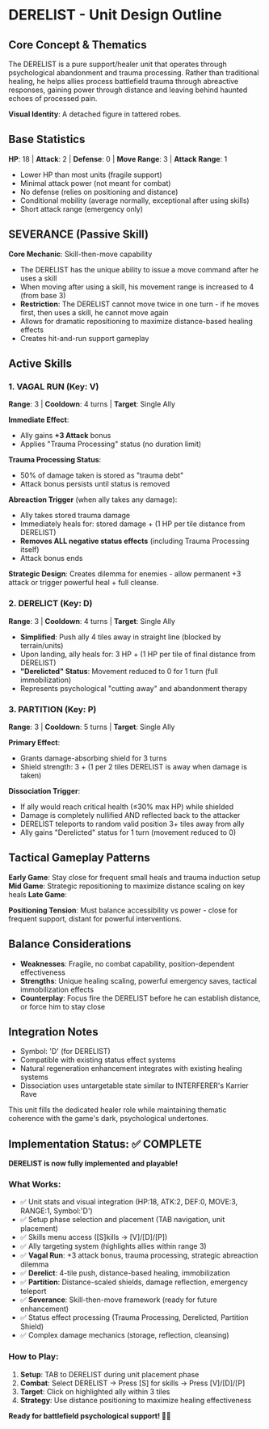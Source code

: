 # DERELIST - Unit Design Outline

## Core Concept & Thematics
The DERELIST is a pure support/healer unit that operates through psychological abandonment and trauma processing. Rather than traditional healing, he helps allies process battlefield trauma through abreactive responses, gaining power through distance and leaving behind haunted echoes of processed pain.

**Visual Identity**: A detached figure in tattered robes.

## Base Statistics
**HP**: 18 | **Attack**: 2 | **Defense**: 0 | **Move Range**: 3 | **Attack Range**: 1
- Lower HP than most units (fragile support)
- Minimal attack power (not meant for combat)
- No defense (relies on positioning and distance)
- Conditional mobility (average normally, exceptional after using skills)
- Short attack range (emergency only)

## SEVERANCE (Passive Skill)
**Core Mechanic**: Skill-then-move capability
- The DERELIST has the unique ability to issue a move command after he uses a skill
- When moving after using a skill, his movement range is increased to 4 (from base 3)
- **Restriction**: The DERELIST cannot move twice in one turn - if he moves first, then uses a skill, he cannot move again
- Allows for dramatic repositioning to maximize distance-based healing effects
- Creates hit-and-run support gameplay

## Active Skills

### 1. VAGAL RUN (Key: V)
**Range**: 3 | **Cooldown**: 4 turns | **Target**: Single Ally

**Immediate Effect**:
- Ally gains **+3 Attack** bonus
- Applies "Trauma Processing" status (no duration limit)

**Trauma Processing Status**:
- 50% of damage taken is stored as "trauma debt"
- Attack bonus persists until status is removed

**Abreaction Trigger** (when ally takes any damage):
- Ally takes stored trauma damage
- Immediately heals for: stored damage + (1 HP per tile distance from DERELIST)
- **Removes ALL negative status effects** (including Trauma Processing itself)
- Attack bonus ends

**Strategic Design**: Creates dilemma for enemies - allow permanent +3 attack or trigger powerful heal + full cleanse.

### 2. DERELICT (Key: D)
**Range**: 3 | **Cooldown**: 4 turns | **Target**: Single Ally
- **Simplified**: Push ally 4 tiles away in straight line (blocked by terrain/units)
- Upon landing, ally heals for: 3 HP + (1 HP per tile of final distance from DERELIST)
- **"Derelicted" Status**: Movement reduced to 0 for 1 turn (full immobilization)
- Represents psychological "cutting away" and abandonment therapy

### 3. PARTITION (Key: P)
**Range**: 3 | **Cooldown**: 5 turns | **Target**: Single Ally

**Primary Effect**:
- Grants damage-absorbing shield for 3 turns
- Shield strength: 3 + (1 per 2 tiles DERELIST is away when damage is taken)

**Dissociation Trigger**:
- If ally would reach critical health (≤30% max HP) while shielded
- Damage is completely nullified AND reflected back to the attacker
- DERELIST teleports to random valid position 3+ tiles away from ally
- Ally gains "Derelicted" status for 1 turn (movement reduced to 0)

## Tactical Gameplay Patterns

**Early Game**: Stay close for frequent small heals and trauma induction setup
**Mid Game**: Strategic repositioning to maximize distance scaling on key heals
**Late Game**:

**Positioning Tension**: Must balance accessibility vs power - close for frequent support, distant for powerful interventions.

## Balance Considerations
- **Weaknesses**: Fragile, no combat capability, position-dependent effectiveness
- **Strengths**: Unique healing scaling, powerful emergency saves, tactical immobilization effects
- **Counterplay**: Focus fire the DERELIST before he can establish distance, or force him to stay close

## Integration Notes
- Symbol: 'D' (for DERELIST)
- Compatible with existing status effect systems
- Natural regeneration enhancement integrates with existing healing systems
- Dissociation uses untargetable state similar to INTERFERER's Karrier Rave

This unit fills the dedicated healer role while maintaining thematic coherence with the game's dark, psychological undertones.

## Implementation Status: ✅ COMPLETE
**DERELIST is now fully implemented and playable!**

### What Works:
- ✅ Unit stats and visual integration (HP:18, ATK:2, DEF:0, MOVE:3, RANGE:1, Symbol:'D')
- ✅ Setup phase selection and placement (TAB navigation, unit placement)  
- ✅ Skills menu access ([S]kills → [V]/[D]/[P])
- ✅ Ally targeting system (highlights allies within range 3)
- ✅ **Vagal Run**: +3 attack bonus, trauma processing, strategic abreaction dilemma
- ✅ **Derelict**: 4-tile push, distance-based healing, immobilization
- ✅ **Partition**: Distance-scaled shields, damage reflection, emergency teleport
- ✅ **Severance**: Skill-then-move framework (ready for future enhancement)
- ✅ Status effect processing (Trauma Processing, Derelicted, Partition Shield)
- ✅ Complex damage mechanics (storage, reflection, cleansing)

### How to Play:
1. **Setup**: TAB to DERELIST during unit placement phase
2. **Combat**: Select DERELIST → Press [S] for skills → Press [V]/[D]/[P] 
3. **Target**: Click on highlighted ally within 3 tiles
4. **Strategy**: Use distance positioning to maximize healing effectiveness

**Ready for battlefield psychological support! 🏥💀**